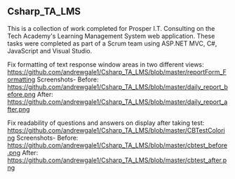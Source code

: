 ## Csharp_TA_LMS

This is a collection of work completed for Prosper I.T. Consulting on the Tech Academy's Learning Management System web application. These tasks were completed as part of a Scrum team using ASP.NET MVC, C#, JavaScript and Visual Studio.

Fix formatting of text response window areas in two different views:
https://github.com/andrewgale1/Csharp_TA_LMS/blob/master/reportForm_Formatting
Screenshots-
Before:
https://github.com/andrewgale1/Csharp_TA_LMS/blob/master/daily_report_before.png
After:
https://github.com/andrewgale1/Csharp_TA_LMS/blob/master/daily_report_after.png

Fix readability of questions and answers on display after taking test:
https://github.com/andrewgale1/Csharp_TA_LMS/blob/master/CBTestColoring
Screenshots-
Before:
https://github.com/andrewgale1/Csharp_TA_LMS/blob/master/cbtest_before.png
After:
https://github.com/andrewgale1/Csharp_TA_LMS/blob/master/cbtest_after.png
